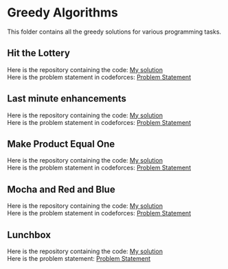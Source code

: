 # Greedy Algorithms
This folder contains all the greedy solutions for various programming tasks.
## Hit the Lottery
Here is the repository containing the code: [My solution](https://github.com/HariAakash646/CompetitiveProgramming/blob/main/GreedyAlgorithms/hit_the_lottery.py)   
Here is the problem statement in codeforces: [Problem Statement](https://codeforces.com/contest/996/problem/A)
## Last minute enhancements
Here is the repository containing the code: [My solution](https://github.com/HariAakash646/CompetitiveProgramming/blob/main/GreedyAlgorithms/last_minute_enhancements.py)     
Here is the problem statement in codeforces: [Problem Statement](https://codeforces.com/problemset/problem/1466/B)
## Make Product Equal One
Here is the repository containing the code: [My solution](https://github.com/HariAakash646/CompetitiveProgramming/blob/main/GreedyAlgorithms/product_equal_one.py)     
Here is the problem statement in codeforces: [Problem Statement](https://codeforces.com/problemset/problem/1206/B)
## Mocha and Red and Blue
Here is the repository containing the code: [My solution](https://github.com/HariAakash646/CompetitiveProgramming/blob/main/GreedyAlgorithms/red_blue_imperfect_str.py)     
Here is the problem statement in codeforces: [Problem Statement](https://codeforces.com/problemset/problem/1559/B)    
## Lunchbox
Here is the repository containing the code: [My solution](https://github.com/HariAakash646/CompetitiveProgramming/blob/main/GreedyAlgorithms/lunchbox.cpp)     
Here is the problem statement: [Problem Statement](https://codebreaker.xyz/problem/lunchbox)
